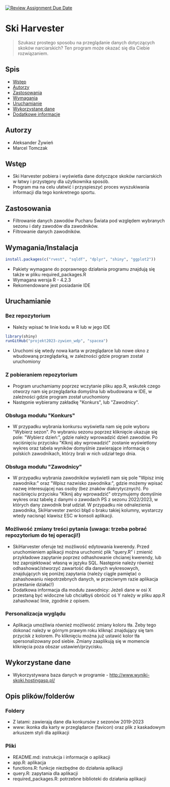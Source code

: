 [![Review Assignment Due Date](https://classroom.github.com/assets/deadline-readme-button-8d59dc4de5201274e310e4c54b9627a8934c3b88527886e3b421487c677d23eb.svg)](https://classroom.github.com/a/tauthlex)

# Ski Harvester
> Szukasz prostego sposobu na przeglądanie danych dotyczących skoków narciarskich? Ten program może okazać się dla Ciebie rozwiązaniem.

## Spis
* [Wstęp](#wstęp)
* [Autorzy](#autorzy)
* [Zastosowania](#zastosowania)
* [Wymagania](#wymagania)
* [Uruchamianie](#uruchamianie)
* [Wykorzystane dane](#wykorzystane-dane)
* [Dodatkowe informacje](#dodatkowe-informacje)

## Autorzy
- Aleksander Żywień
- Marcel Tomczak

## Wstęp
- Ski Harvester pobiera i wyświetla dane dotyczące skoków narciarskich w łatwy i przystępny dla użytkownika sposób.
- Program ma na celu ułatwić i przyspieszyć proces wyszukiwania informacji dla tego konkretnego sportu.


## Zastosowania
- Filtrowanie danych zawodów Pucharu Świata pod względem wybranych sezonu i daty zawodów dla zawodników.
- Filtrowanie danych zawodników.


## Wymagania/Instalacja

```r
install.packages(c("rvest", "sqldf", "dplyr", "shiny", "ggplot2"))
```

- Pakiety wymagane do poprawnego działania programu znajdują się także w pliku required_packages.R
- Wymagana wersja R - 4.2.3
- Rekomendowane jest posiadanie IDE

## Uruchamianie
### Bez repozytorium
- Należy wpisać te linie kodu w R lub w jego IDE
```r
library(shiny)
runGitHub("projekt2023-zywien_wdp", "spacea")
```
- Uruchomi się wtedy nowa karta w przeglądarce lub nowe okno z wbudowaną przeglądarką, w zależności gdzie program został uruchomiony
### Z pobieraniem repozytorium
- Program uruchamiamy poprzez wczytanie pliku app.R, wskutek czego otworzy nam się przeglądarka domyślna lub wbudowana w IDE, w zależności gdzie program został uruchomiony
- Następnie wybieramy zakładkę "Konkurs", lub "Zawodnicy".
### Obsługa modułu "Konkurs"
- W przypadku wybrania konkursu wyświetla nam się pole wyboru "Wybierz sezon". Po wybraniu sezonu poprzez kliknięcie ukazuje się pole: "Wybierz dzień:", gdzie należy wprowadzić dzień zawodów. Po naciśnięciu przycisku "Klknij aby wprowadzić" zostanie wyświetlony wykres oraz tabela wyników domyślnie zawierające informację o polskich zawodnikach, którzy brali w nich udział tego dnia.
### Obsługa modułu "Zawodnicy"
- W przypadku wybrania zawodników wyświetli nam się pole "Wpisz imię zawodnika:" oraz "Wpisz nazwisko zawodnika:", gdzie możemy wpisać nazwę interesującej nas osoby (bez znaków diakrytycznych). Po naciśnięciu przycisku "Klknij aby wprowadzić" otrzymujemy domyślnie wykres oraz tabelę z danymi o zawodach PS z sezonu 2022/2023, w których dany zawodnik brał udział. W przypadku nie odnalezienia zawodnika, SkiHarvester zwróci błąd o braku takiej kolumny, wystarczy wtedy nacisnąć klawisz ESC w konsoli aplikacji.
### Możliwość zmiany treści pytania (uwaga: trzeba pobrać repozytorium do tej operacji!)
- SkiHarvester oferuje też możliwość edytowania kwerendy. Przed uruchomieniem aplikacji można uruchomić plik "query.R" i zmienić przykładowe zapytanie poprzez odhashowanie chcianej kwerendy, lub też zaprojektować własną w języku SQL. Następnie należy również odhashować/stworzyć zawartość dla danych wykresowych, znajdujących się poniżej zapytania (należy ciągle pamiętać o zahashowaniu niepotrzebnych danych, w przeciwnym razie aplikacja przestanie działać!)
- Dodatkowa informacja dla modułu zawodnicy: Jeżeli dane w osi X przestaną być widoczne lub chciałbyś obrócić oś Y należy w pliku app.R zahashować linie, zgodnie z opisem.
### Personalizacja wyglądu
- Aplikacja umożliwia również możliwość zmiany koloru tła. Żeby tego dokonać należy w górnym prawym roku kliknąć znajdujący się tam przycisk z kolorem. Po kliknięciu można już ustawić kolor tła spersonalizowany pod siebie. Zmiany zaaplikują się w momencie kliknięcia poza obszar ustawień/przycisku.

## Wykorzystane dane
- Wykorzystywana baza danych w programie - http://www.wyniki-skoki.hostingasp.pl/

## Opis plików/folderów

### Foldery
- Z latami: zawierają dane dla konkursów z sezonów 2019-2023
- www: ikonka dla karty w przeglądarce (favicon) oraz plik z kaskadowym arkuszem styli dla aplikacji

### Pliki
- README.md: instrukcja i informacje o aplikacji
- app.R: aplikacja
- functions.R: funkcje niezbędne do działania aplikacji
- query.R: zapytania dla aplikacji
- required_packages.R: potrzebne biblioteki do działania aplikacji
